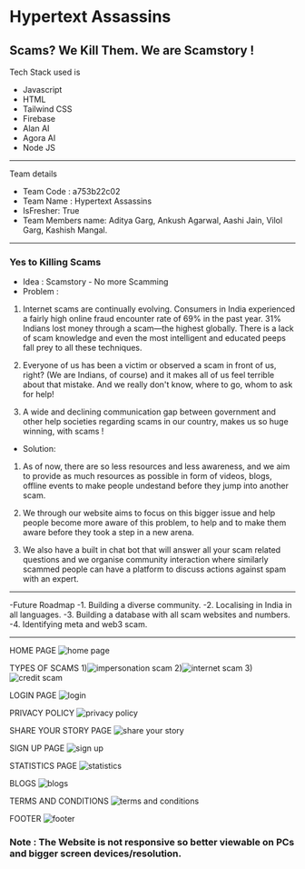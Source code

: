 # Hypertext Assassins 
## Scams? We Kill Them. We are Scamstory !

Tech Stack used is 
- Javascript
- HTML
- Tailwind CSS
- Firebase
- Alan AI
- Agora AI
- Node JS

---
 Team details
- Team Code : a753b22c02
- Team Name : Hypertext Assassins
- IsFresher: True
- Team Members name: Aditya Garg, Ankush Agarwal, Aashi Jain, Vilol Garg, Kashish Mangal.

---
### Yes to Killing Scams

- Idea : Scamstory - No more Scamming
- Problem :


1. Internet scams are continually evolving. Consumers in India experienced a fairly high online fraud encounter rate of 69% in the past year. 31% Indians lost money through a scam—the highest globally. There is a lack of scam knowledge and even the most intelligent and educated peeps fall prey to all these techniques.

2. Everyone of us has been a victim or observed a scam in front of us, right? (We are Indians, of course) and it makes all of us feel terrible about that mistake. And we really don't know, where to go, whom to ask for help!

3. A wide and declining communication gap between government and other help societies regarding scams in our country, makes us so huge winning, with scams !

- Solution:

1. As of now, there are so less resources and less awareness, and we aim to provide as much resources as possible in form of videos, blogs, offline events to make people undestand before they jump into another scam.

2. We through our website aims to focus on this bigger issue and help people become more aware of this problem, to help and to make them aware before they took a step in a new arena.
3. We also have a built in chat bot that will answer all your scam related questions and we organise community interaction where similarly scammed people can have a platform to discuss actions against spam with an expert.

---

-Future Roadmap
-1. Building a diverse community.
-2. Localising in India in all languages.
-3. Building a database with all scam websites and numbers.
-4. Identifying meta and web3 scam.

---
HOME PAGE
![home page](https://user-images.githubusercontent.com/94540726/155898690-1661541c-d745-4c3d-b430-2740d8441e4a.png)

TYPES OF SCAMS
1)![impersonation scam](https://user-images.githubusercontent.com/94540726/155898704-f9802359-702e-4da6-a278-5b98ab28e689.png)
2)![internet scam](https://user-images.githubusercontent.com/94540726/155898714-45165e45-0176-43a3-bc0c-aea7fbd49efa.png)
3)![credit scam](https://user-images.githubusercontent.com/94540726/155898753-2dc5bc10-36ff-442e-a01f-a330e635cad5.png)

LOGIN PAGE
![login](https://user-images.githubusercontent.com/94540726/155898726-a25694eb-ede9-466b-b553-2740d7c5efe9.png)

PRIVACY POLICY
![privacy policy](https://user-images.githubusercontent.com/94540726/155898731-a118781b-5765-4063-a486-ec81d70e1f50.png)

SHARE YOUR STORY PAGE
![share your story](https://user-images.githubusercontent.com/94540726/155898757-5d970414-a11c-4c40-ab74-5adea2eaf08a.png)

SIGN UP PAGE
![sign up](https://user-images.githubusercontent.com/94540726/155898764-45450132-0128-4e26-b070-0b5d04d1e0c4.png)

STATISTICS PAGE
![statistics](https://user-images.githubusercontent.com/94540726/155898769-94c6ad11-733e-4761-baed-0992d5d7b27c.png)

BLOGS
![blogs](https://user-images.githubusercontent.com/94540726/155898857-7556a9d1-24dd-4f22-8ebb-d5979638f446.png)

TERMS AND CONDITIONS
![terms and conditions](https://user-images.githubusercontent.com/94540726/155898773-209bb97d-499c-4cf7-83c4-6b7d899dfd82.png)

FOOTER
![footer](https://user-images.githubusercontent.com/94540726/155898802-9efb7490-3baf-4c56-b5fd-cceec24ad3d8.png)

### Note : The Website is not responsive so better viewable on PCs and bigger screen devices/resolution.
